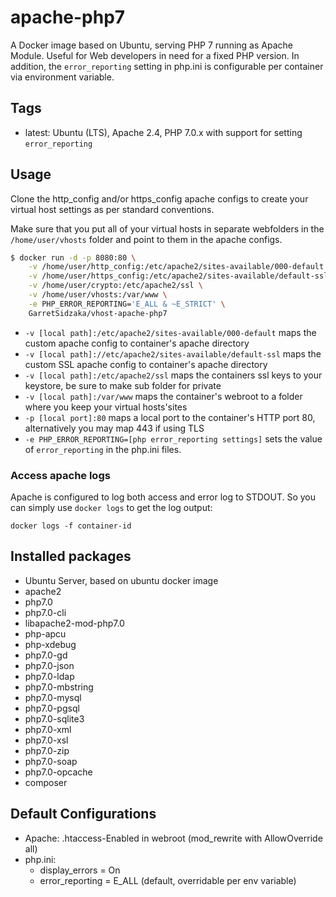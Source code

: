 apache-php7
===================================

A Docker image based on Ubuntu, serving PHP 7 running as Apache Module. Useful for Web developers in need for a fixed PHP version. In addition, the `error_reporting` setting in php.ini is configurable per container via environment variable.

Tags
-----

* latest: Ubuntu (LTS), Apache 2.4, PHP 7.0.x with support for setting `error_reporting`

Usage
------

Clone the http_config and/or https_config apache configs to create your virtual host settings as per standard conventions.

Make sure that you put all of your virtual hosts in separate webfolders in the `/home/user/vhosts` folder and point to them in the apache configs.


```bash
$ docker run -d -p 8080:80 \
    -v /home/user/http_config:/etc/apache2/sites-available/000-default \
    -v /home/user/https_config:/etc/apache2/sites-available/default-ssl \
    -v /home/user/crypto:/etc/apache2/ssl \
    -v /home/user/vhosts:/var/www \
    -e PHP_ERROR_REPORTING='E_ALL & ~E_STRICT' \
    GarretSidzaka/vhost-apache-php7
```

* `-v [local path]:/etc/apache2/sites-available/000-default` maps the custom apache config to container's apache directory
* `-v [local path]://etc/apache2/sites-available/default-ssl` maps the custom SSL apache config to container's apache directory
* `-v [local path]:/etc/apache2/ssl` maps the containers ssl keys to your keystore, be sure to make sub folder for private
* `-v [local path]:/var/www` maps the container's webroot to a folder where you keep your virtual hosts'sites
* `-p [local port]:80` maps a local port to the container's HTTP port 80, alternatively you may map 443 if using TLS
* `-e PHP_ERROR_REPORTING=[php error_reporting settings]` sets the value of `error_reporting` in the php.ini files.

### Access apache logs

Apache is configured to log both access and error log to STDOUT. So you can simply use `docker logs` to get the log output:

`docker logs -f container-id`


Installed packages
-------------------
* Ubuntu Server, based on ubuntu docker image
* apache2
* php7.0
* php7.0-cli
* libapache2-mod-php7.0
* php-apcu
* php-xdebug
* php7.0-gd
* php7.0-json
* php7.0-ldap
* php7.0-mbstring
* php7.0-mysql
* php7.0-pgsql
* php7.0-sqlite3
* php7.0-xml
* php7.0-xsl
* php7.0-zip
* php7.0-soap
* php7.0-opcache
* composer

Default Configurations
----------------------

* Apache: .htaccess-Enabled in webroot (mod_rewrite with AllowOverride all)
* php.ini:
  * display_errors = On
  * error_reporting = E_ALL (default, overridable per env variable)

